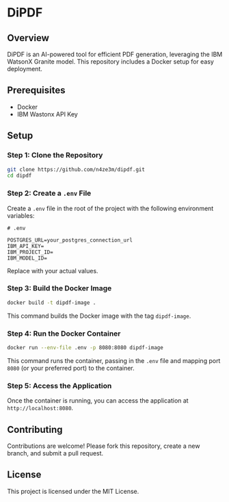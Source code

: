# DiPDF
## Overview

DiPDF is an AI-powered tool for efficient PDF generation, leveraging the IBM WatsonX Granite model. This repository includes a Docker setup for easy deployment.

## Prerequisites

- Docker
- IBM Wastonx API Key

## Setup

### Step 1: Clone the Repository

```bash
git clone https://github.com/n4ze3m/dipdf.git
cd dipdf
```

### Step 2: Create a `.env` File

Create a `.env` file in the root of the project with the following environment variables:

```env
# .env

POSTGRES_URL=your_postgres_connection_url
IBM_API_KEY=
IBM_PROJECT_ID=
IBM_MODEL_ID=
```

Replace with your actual values.

### Step 3: Build the Docker Image

```bash
docker build -t dipdf-image .
```

This command builds the Docker image with the tag `dipdf-image`.

### Step 4: Run the Docker Container

```bash
docker run --env-file .env -p 8080:8080 dipdf-image
```

This command runs the container, passing in the `.env` file and mapping port `8080` (or your preferred port) to the container.

### Step 5: Access the Application

Once the container is running, you can access the application at `http://localhost:8080`.

## Contributing

Contributions are welcome! Please fork this repository, create a new branch, and submit a pull request.

## License

This project is licensed under the MIT License.
